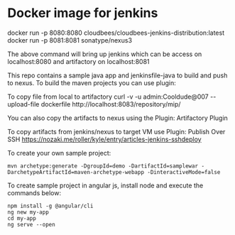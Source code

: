 # Docker image for jenkins
docker run -p 8080:8080 cloudbees/cloudbees-jenkins-distribution:latest
docker run -p 8081:8081 sonatype/nexus3

The above command will bring up jenkins which can be access on localhost:8080
and artifactory on localhost:8081

This repo contains a sample java app and jenkinsfile-java to build and push to nexus. 
To build the maven projects you can use plugin: 

To copy file from local to artifactory
curl -v -u admin:Cooldude@007 --upload-file dockerfile http://localhost:8083/repository/mip/

You can also copy the artifacts to nexus using the Plugin: Artifactory Plugin

To copy artifacts from jenkins/nexus to target VM use Plugin: Publish Over SSH 
https://nozaki.me/roller/kyle/entry/articles-jenkins-sshdeploy

To create your own sample project:
```
mvn archetype:generate -DgroupId=demo -DartifactId=samplewar -DarchetypeArtifactId=maven-archetype-webapp -DinteractiveMode=false
```

To create sample project in angular js, install node and execute the commands below:
```
npm install -g @angular/cli
ng new my-app
cd my-app
ng serve --open
```